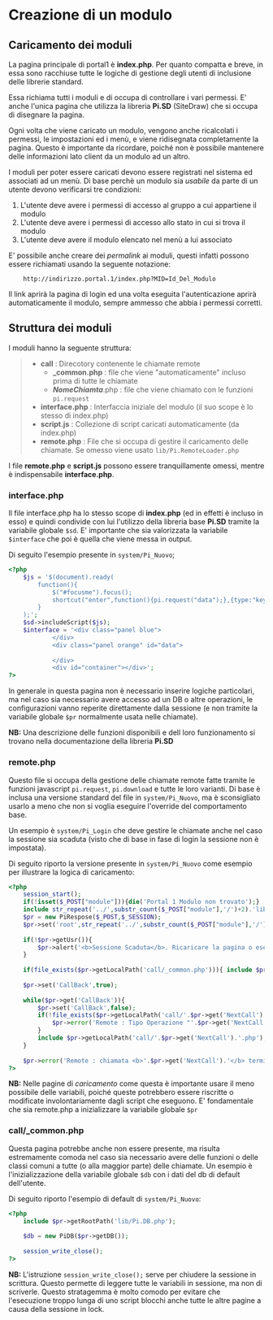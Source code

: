 # Creazione di un modulo

## Caricamento dei moduli

La pagina  principale di portal1 è **index.php**. Per quanto compatta e breve, in essa sono racchiuse tutte le logiche di gestione degli utenti di inclusione delle librerie standard.

Essa richiama tutti i moduli e di occupa di controllare i vari permessi. E' anche l'unica pagina che utilizza la libreria **Pi.SD** (SiteDraw) che si occupa di disegnare la pagina.

Ogni volta che viene caricato un modulo, vengono anche ricalcolati i permessi, le impostazioni ed i menù, e viene ridisegnata completamente la pagina. Questo è importante da ricordare, poiché non è possibile mantenere delle informazioni lato client da un modulo ad un altro.

I moduli per poter essere caricati devono essere registrati nel sistema ed associati ad un menù. Di base perchè un modulo sia *usabile* da parte di un utente devono verificarsi tre condizioni:

1. L'utente deve avere i permessi di accesso al gruppo a cui appartiene il modulo
2. L'utente deve avere i permessi di accesso allo stato in cui si trova il modulo
3. L'utente deve avere il modulo elencato nel menù a lui associato

E' possibile anche creare dei *permalink* ai moduli, questi infatti possono essere richiamati usando la seguente notazione:
```
	http://indirizzo.portal.1/index.php?MID=Id_Del_Modulo
```
Il link aprirà la pagina di login ed una volta eseguita l'autenticazione aprirà automaticamente il modulo, sempre ammesso che abbia i permessi corretti.

## Struttura dei moduli

I moduli hanno la seguente struttura:

> - **call** : Direcotory contenente le chiamate remote
> 	- **_common.php** : file che viene "automaticamente" incluso prima di tutte le chiamate
> 	- ***NomeChiamta***.php : file che viene chiamato con le funzioni `pi.request`
> - **interface.php** : Interfaccia iniziale del modulo (il suo scope è lo stesso di index.php)
> - **script.js** : Collezione di script caricati automaticamente (da index.php)
> - **remote.php** : File che si occupa di gestire il caricamento delle chiamate. Se omesso viene usato `lib/Pi.RemoteLoader.php`

I file **remote.php** e **script.js** possono essere tranquillamente omessi, mentre è indispensabile **interface.php**.

### interface.php

Il file interface.php ha lo stesso scope di **index.php** (ed in effetti è incluso in esso) e quindi condivide con lui l'utilizzo della libreria base **Pi.SD** tramite la variabile globale `$sd`. E' importante che sia valorizzata la variabile `$interface` che poi è quella che viene messa in output.

Di seguito l'esempio presente in `system/Pi_Nuovo`;
```php
<?php
	$js = '$(document).ready(
		function(){
			$("#focusme").focus();
			shortcut("enter",function(){pi.request("data");},{type:"keydown",propagate:false,target:"focusme"});
		}
	);';
	$sd->includeScript($js);
	$interface = '<div class="panel blue">
			</div>
			<div class="panel orange" id="data">
				
			</div>
			<div id="container"></div>';
?>
```

In generale in questa pagina non è necessario inserire logiche particolari, ma nel caso sia necessario avere accesso ad un DB o altre operazioni, le configurazioni vanno reperite direttamente dalla sessione (e non tramite la variabile globale `$pr` normalmente usata nelle chiamate).

**NB:** Una descrizione delle funzioni disponibili e dell loro funzionamento si trovano nella documentazione della libreria **Pi.SD**

### remote.php

Questo file si occupa della gestione delle chiamate remote fatte tramite le funzioni javascript `pi.request`, `pi.download` e tutte le loro varianti. Di base è inclusa una versione standard del file in `system/Pi_Nuovo`, ma è sconsigliato usarlo a meno che non si voglia eseguire l'override del comportamento base.

Un esempio è `system/Pi_Login` che deve gestire le chiamate anche nel caso la sessione sia scaduta (visto che di base in fase di login la sessione non è impostata).

Di seguito riporto la versione presente in `system/Pi_Nuovo` come esempio per illustrare la logica di caricamento:
```php
<?php
	session_start();
	if(!isset($_POST["module"])){die('Portal 1 Modulo non trovato');}
	include str_repeat('../',substr_count($_POST["module"],'/')+2).'lib/Pi.Response.php';
	$pr = new PiRespose($_POST,$_SESSION);
	$pr->set('root',str_repeat('../',substr_count($_POST["module"],'/')+2));
	
	if(!$pr->getUsr()){
		$pr->alert('<b>Sessione Scaduta</b>. Ricaricare la pagina o eseguire il login in un altro TAB!');
	}
	
	if(file_exists($pr->getLocalPath('call/_common.php'))){ include $pr->getLocalPath('call/_common.php') ; }
	
	$pr->set('CallBack',true);
	
	while($pr->get('CallBack')){
		$pr->set('CallBack',false);
		if(!file_exists($pr->getLocalPath('call/'.$pr->get('NextCall').'.php'))){ 
			$pr->error('Remote : Tipo Operazione "'.$pr->get('NextCall').'" non previsto.'); 
		}
		include $pr->getLocalPath('call/'.$pr->get('NextCall').'.php');
	}
	
	$pr->error('Remote : chiamata <b>'.$pr->get('NextCall').'</b> terminata senza azione (response o nextcall)');
?>
```

**NB:** Nelle pagine di *caricamento* come questa è importante usare il meno possibile delle variabili, poiché queste potrebbero essere riscritte o modificate involontariamente dagli script che eseguono.
E' fondamentale che sia remote.php a inizializzare la variabile globale `$pr`

### call/_common.php

Questa pagina potrebbe anche non essere presente, ma risulta estremamente comoda nel caso sia necessario avere delle funzioni o delle classi comuni a tutte (o alla maggior parte) delle chiamate. Un esempio è l'inizializzazione della variabile globale `$db` con i dati del db di default dell'utente.

Di seguito riporto l'esempio di default di `system/Pi_Nuovo`:
```php
<?php
	include $pr->getRootPath('lib/Pi.DB.php');
	
	$db = new PiDB($pr->getDB());
	
	session_write_close();
?>
```
**NB:** L'istruzione `session_write_close();` serve per chiudere la sessione in scrittura. Questo permette di leggere tutte le variabili in sessione, ma non di scriverle. Questo stratagemma è molto comodo per evitare che l'esecuzione troppo lunga di uno script blocchi anche tutte le altre pagine a causa della sessione in lock.